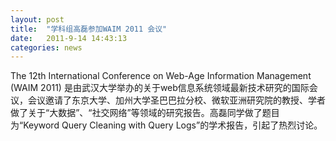 ```yaml
---
layout: post
title:  "学科组高磊参加WAIM 2011 会议"
date:   2011-9-14 14:43:13
categories: news
---
```


The 12th International Conference on Web-Age Information Management (WAIM 2011) 是由武汉大学举办的关于web信息系统领域最新技术研究的国际会议，会议邀请了东京大学、加州大学圣巴巴拉分校、微软亚洲研究院的教授、学者做了关于“大数据”、“社交网络”等领域的研究报告。高磊同学做了题目为“Keyword Query Cleaning with Query Logs”的学术报告，引起了热烈讨论。 
